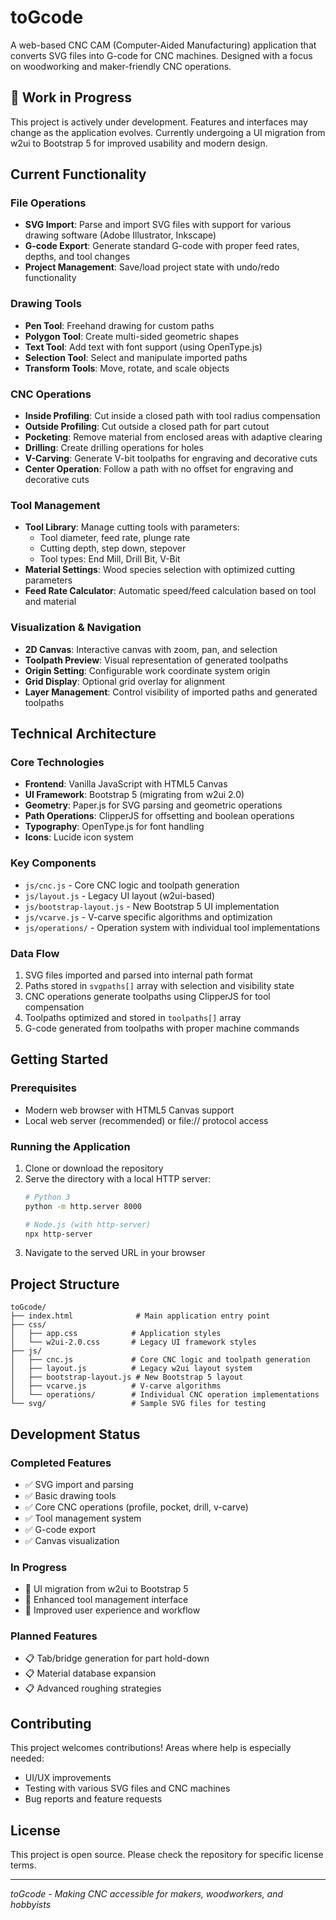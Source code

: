 # toGcode

A web-based CNC CAM (Computer-Aided Manufacturing) application that converts SVG files into G-code for CNC machines. Designed with a focus on woodworking and maker-friendly CNC operations.

## 🚧 Work in Progress

This project is actively under development. Features and interfaces may change as the application evolves. Currently undergoing a UI migration from w2ui to Bootstrap 5 for improved usability and modern design.

## Current Functionality

### File Operations
- **SVG Import**: Parse and import SVG files with support for various drawing software (Adobe Illustrator, Inkscape)
- **G-code Export**: Generate standard G-code with proper feed rates, depths, and tool changes
- **Project Management**: Save/load project state with undo/redo functionality

### Drawing Tools
- **Pen Tool**: Freehand drawing for custom paths
- **Polygon Tool**: Create multi-sided geometric shapes
- **Text Tool**: Add text with font support (using OpenType.js)
- **Selection Tool**: Select and manipulate imported paths
- **Transform Tools**: Move, rotate, and scale objects

### CNC Operations
- **Inside Profiling**: Cut inside a closed path with tool radius compensation
- **Outside Profiling**: Cut outside a closed path for part cutout
- **Pocketing**: Remove material from enclosed areas with adaptive clearing
- **Drilling**: Create drilling operations for holes
- **V-Carving**: Generate V-bit toolpaths for engraving and decorative cuts
- **Center Operation**: Follow a path with no offset for engraving and decorative cuts

### Tool Management
- **Tool Library**: Manage cutting tools with parameters:
  - Tool diameter, feed rate, plunge rate
  - Cutting depth, step down, stepover
  - Tool types: End Mill, Drill Bit, V-Bit
- **Material Settings**: Wood species selection with optimized cutting parameters
- **Feed Rate Calculator**: Automatic speed/feed calculation based on tool and material

### Visualization & Navigation
- **2D Canvas**: Interactive canvas with zoom, pan, and selection
- **Toolpath Preview**: Visual representation of generated toolpaths
- **Origin Setting**: Configurable work coordinate system origin
- **Grid Display**: Optional grid overlay for alignment
- **Layer Management**: Control visibility of imported paths and generated toolpaths

## Technical Architecture

### Core Technologies
- **Frontend**: Vanilla JavaScript with HTML5 Canvas
- **UI Framework**: Bootstrap 5 (migrating from w2ui 2.0)
- **Geometry**: Paper.js for SVG parsing and geometric operations
- **Path Operations**: ClipperJS for offsetting and boolean operations
- **Typography**: OpenType.js for font handling
- **Icons**: Lucide icon system

### Key Components
- `js/cnc.js` - Core CNC logic and toolpath generation
- `js/layout.js` - Legacy UI layout (w2ui-based)
- `js/bootstrap-layout.js` - New Bootstrap 5 UI implementation
- `js/vcarve.js` - V-carve specific algorithms and optimization
- `js/operations/` - Operation system with individual tool implementations

### Data Flow
1. SVG files imported and parsed into internal path format
2. Paths stored in `svgpaths[]` array with selection and visibility state
3. CNC operations generate toolpaths using ClipperJS for tool compensation
4. Toolpaths optimized and stored in `toolpaths[]` array
5. G-code generated from toolpaths with proper machine commands

## Getting Started

### Prerequisites
- Modern web browser with HTML5 Canvas support
- Local web server (recommended) or file:// protocol access

### Running the Application
1. Clone or download the repository
2. Serve the directory with a local HTTP server:
   ```bash
   # Python 3
   python -m http.server 8000
   
   # Node.js (with http-server)
   npx http-server
   ```
3. Navigate to the served URL in your browser


## Project Structure

```
toGcode/
├── index.html              # Main application entry point
├── css/
│   ├── app.css            # Application styles
│   └── w2ui-2.0.css       # Legacy UI framework styles
├── js/
│   ├── cnc.js             # Core CNC logic and toolpath generation
│   ├── layout.js          # Legacy w2ui layout system
│   ├── bootstrap-layout.js # New Bootstrap 5 layout
│   ├── vcarve.js          # V-carve algorithms
│   └── operations/        # Individual CNC operation implementations
└── svg/                   # Sample SVG files for testing
```

## Development Status

### Completed Features
- ✅ SVG import and parsing
- ✅ Basic drawing tools
- ✅ Core CNC operations (profile, pocket, drill, v-carve)
- ✅ Tool management system
- ✅ G-code export
- ✅ Canvas visualization

### In Progress
- 🔄 UI migration from w2ui to Bootstrap 5
- 🔄 Enhanced tool management interface
- 🔄 Improved user experience and workflow

### Planned Features
- 📋 Tab/bridge generation for part hold-down
- 📋 Material database expansion
- 📋 Advanced roughing strategies

## Contributing

This project welcomes contributions! Areas where help is especially needed:
- UI/UX improvements
- Testing with various SVG files and CNC machines
- Bug reports and feature requests

## License

This project is open source. Please check the repository for specific license terms.

---

*toGcode - Making CNC accessible for makers, woodworkers, and hobbyists*